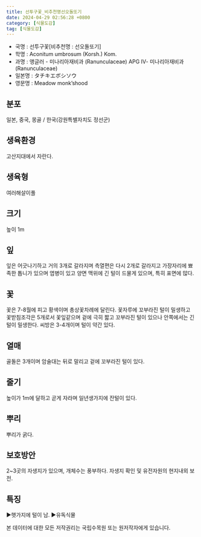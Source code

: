 ```yaml
---
title: 선투구꽃_비추천명선오돌또기
date: 2024-04-29 02:56:28 +0800
category: [식물도감]
tag: [식물도감]
---
```




- 국명 : 선투구꽃[비추천명 : 선오돌또기]
- 학명 : Aconitum umbrosum (Korsh.) Kom.
- 과명 : 앵글러 - 미나리아재비과 (Ranunculaceae) APG Ⅳ- 미나리아재비과 (Ranunculaceae)
- 일본명 : タチキエボシソウ
- 영문명 : Meadow monk’shood


## 분포
일본, 중국, 몽골 / 한국(강원특별자치도 정선군) 
## 생육환경
고산지대에서 자란다.
## 생육형
여러해살이풀
## 크기
높이 1m
## 잎
잎은 어긋나기하고 거의 3개로 갈라지며 측열편은 다시 2개로 갈라지고 가장자리에 뾰족한 톱니가 있으며 엽병이 있고 양면 맥위에 긴 털이 드물게 있으며, 특히 표면에 많다. 
## 꽃
꽃은 7-8월에 피고 황색이며 총상꽃차례에 달린다. 꽃자루에 꼬부라진 털이 밀생하고 꽃받침조각은 5개로서 꽃잎같으며 겉에 극히 짧고 꼬부라진 털이 있으나 안쪽에서는 긴 털이 밀생한다. 씨방은 3-4개이며 털이 약간 있다.
## 열매
골돌은 3개이며 암술대는 뒤로 말리고 겉에 꼬부라진 털이 있다.
## 줄기
높이가 1m에 달하고 곧게 자라며 일년생가지에 잔털이 있다.
## 뿌리
뿌리가 굵다.
## 보호방안
2~3곳의 자생지가 있으며, 개체수는 풍부하다. 자생지 확인 및 유전자원의 현지내외 보전.
## 특징
▶햇가지에 털이 남. ▶유독식물






본 데이터에 대한 모든 저작권리는 국립수목원 또는 원저작자에게 있습니다.
